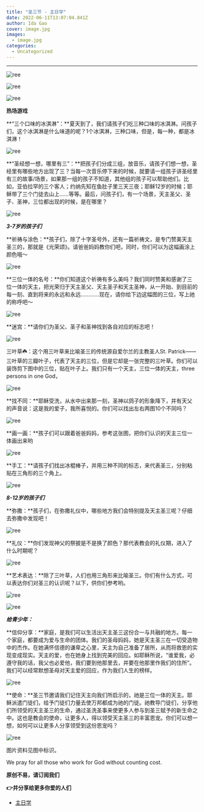 ```yaml
---
title: "圣三节 - 主日学"
date: 2022-06-11T13:07:04.841Z
author: Ida Gao
cover: image.jpg
images:
  - image.jpg
categories:
  - Uncategorized
---
```


  

<!--more-->

---

![ree](https://static.wixstatic.com/media/ec8b63_a188c39f880e48aa8229ad83de853df9~mv2.jpg)

![ree](https://static.wixstatic.com/media/ec8b63_e148ac2c36e1472ba58778246a2be59d~mv2.jpg)

![ree](https://static.wixstatic.com/media/ec8b63_7436574f38cc404db6f5b13b206faa53~mv2.jpg)

**热场游戏**

  

**“三个口味的冰淇淋”：**夏天到了，我们请孩子们吃三种口味的冰淇淋。问孩子们，这个冰淇淋是什么味道的呢？1个冰淇淋，三种口味，但是，每一种，都是冰淇淋！

![ree](https://static.wixstatic.com/media/ec8b63_2ccdfad08bc34998bd6b10d3eb3da3bc~mv2.jpg)

**“圣经想一想，哪里有三”：**把孩子们分成三组，放音乐，请孩子们想一想，圣经里有哪些地方出现了三？当每一次音乐停下来的时候，就要请一组孩子讲圣经里有三的故事/场景，如果那一组的孩子不知道，其他组的孩子可以帮助他们。比如，亚伯拉罕的三个客人；约纳先知在鱼肚子里三天三夜；耶稣12岁的时候；耶稣带了三个门徒去山上……等等。最后，问孩子们，有一个场景，天主圣父、圣子、圣神，三位都出现的时候，是在哪里？

![ree](https://static.wixstatic.com/media/ec8b63_a36049cc0f6a4f8d889e1b663c0456e1~mv2.jpg)

**_3-7岁的孩子们_**

  

**祈祷与涂色：**孩子们，除了十字圣号外，还有一篇祈祷文，是专门赞美天主圣三的，那就是《光荣颂》。请爸爸妈妈教你们吧，同时，你们可以为这幅画涂上颜色哦～

![ree](https://static.wixstatic.com/media/ec8b63_95e90f3cd2bc409c817fdff8e595cf3a~mv2.jpg)

**三位一体的名号：**你们知道这个祈祷有多么美吗？我们同时赞美和感谢了三位一体的天主，把光荣归于天主圣父、天主圣子和天主圣神，从一开始、到目前的每一刻、直到将来的永远和永远…………现在，请你给下边这幅图的三位，写上祂的称呼吧～

![ree](https://static.wixstatic.com/media/ec8b63_957196f56dbe4f4980ae97463c7b6ed0~mv2.jpg)

**迷宫：**请你们为圣父、圣子和圣神找到各自对应的标志吧！

![ree](https://static.wixstatic.com/media/ec8b63_c153f626fedf4c0ba9f562aede791939~mv2.jpg)

三叶草☘️：这个用三叶草来比喻圣三的传统源自爱尔兰的主教圣人St. Patrick——三叶草的三瓣叶子，代表了天主的三位，但是它却是一张完整的三叶草。你们可以装饰剪下图中的三位，贴在叶子上。我们只有一个天主，三位一体的天主，three persons in one God，

![ree](https://static.wixstatic.com/media/ec8b63_15fd954b0f48408aacc67512fbca3cf3~mv2.jpg)

**找不同：**耶稣受洗，从水中出来那一刻，圣神以鸽子的形象降下，并有天父的声音说：这是我的爱子，我所喜悦的。你们可以找出左右两图10个不同吗？

![ree](https://static.wixstatic.com/media/ec8b63_bc68fe0dd5e644539ca6b445011a8411~mv2.png)

**画一画：**孩子们可以跟着爸爸妈妈，参考这张图，把你们认识的天主三位一体画出来哟

![ree](https://static.wixstatic.com/media/ec8b63_a0fdc5fb652d40eebf006af2612e6f0f~mv2.jpg)

**手工：**请孩子们找出冰棍棒子，并用三种不同的标志，来代表圣三，分别粘贴在三角形的三个角上。

![ree](https://static.wixstatic.com/media/ec8b63_458d8bbe98704c15ad2f7a040cfa3442~mv2.jpg)

**_8-12岁的孩子们_**

  

**弥撒：**孩子们，在弥撒礼仪中，哪些地方我们会特别提及天主圣三呢？仔细去弥撒中发现吧！

![ree](https://static.wixstatic.com/media/ec8b63_b017a11869b0406fb8b43d1796de8b13~mv2.jpg)

**礼仪：**你们发现神父的祭披是不是换了颜色？那代表教会的礼仪期，进入了什么时期呢？

![ree](https://static.wixstatic.com/media/ec8b63_f852c28195b0429da5c92ff08a14cacf~mv2.jpg)

**艺术表达：**除了三叶草，人们也用三角形来比喻圣三。你们有什么方式，可以表达你们对圣三的认识呢？以下，供你们参考哟。

![ree](https://static.wixstatic.com/media/ec8b63_9168c5b90f964248b423134922d9dfd0~mv2.jpg)

![ree](https://static.wixstatic.com/media/ec8b63_d25a5138c37b4bf4a414d3af597c7e87~mv2.jpg)

**_给青少年：_**  

**信仰分享：**家庭，是我们可以生活出天主圣三这份合一与共融的地方。每一个家庭，都要成为爱与生命的团体。我们的圣母妈妈，她是天主圣三在一切受造物中的杰作。在她满怀信德的谦卑之心里，天主为自己准备了居所，从而将救恩的实现变成现实。天主的爱，也在她身上找到完美的回应。如耶稣所说，“谁爱我，必遵守我的话，我父也必爱他，我们要到他那里去，并要在他那里作我们的住所”。我们可以经常默想圣母对天主爱的回应，作为我们人生的榜样。

![ree](https://static.wixstatic.com/media/ec8b63_f49b7280d11f482f88323b40f2ce4139~mv2.jpg)

**使命：**圣三节邀请我们记住天主向我们所启示的，祂是三位一体的天主。耶稣派遣门徒们，给予门徒们力量去使万邦都成为祂的门徒。祂教导门徒们，分享他们所领受的天主圣三的生命，通过圣洗圣事来使更多人参与到圣三赋予的新生命之中。这也是教会的使命，让更多人，得以领受天主圣三的丰富恩宠。你们可以想一想，如何可以让更多人分享领受到这份恩宠吗？

![ree](https://static.wixstatic.com/media/ec8b63_a1da12e5cc594bda845734613e862a32~mv2.jpg)

  

  

图片资料见图中标识。

We pray for all those who work for God without counting cost.

**原创不易，请订阅我们**

**👉并分享给更多你爱的人们**  

*   [主日学](https://www.urloveinme.com/首頁/categories/主日学)
